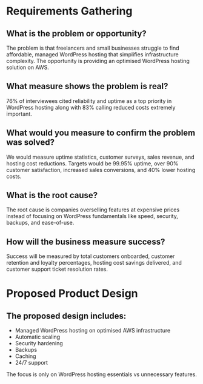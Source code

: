 # Requirements Gathering

## What is the problem or opportunity?

The problem is that freelancers and small businesses struggle to find affordable, managed WordPress hosting that simplifies infrastructure complexity. The opportunity is providing an optimised WordPress hosting solution on AWS.

## What measure shows the problem is real?

76% of interviewees cited reliability and uptime as a top priority in WordPress hosting along with 83% calling reduced costs extremely important.

## What would you measure to confirm the problem was solved?

We would measure uptime statistics, customer surveys, sales revenue, and hosting cost reductions. Targets would be 99.95% uptime, over 90% customer satisfaction, increased sales conversions, and 40% lower hosting costs.

## What is the root cause?

The root cause is companies overselling features at expensive prices instead of focusing on WordPress fundamentals like speed, security, backups, and ease-of-use.

## How will the business measure success?

Success will be measured by total customers onboarded, customer retention and loyalty percentages, hosting cost savings delivered, and customer support ticket resolution rates.

# Proposed Product Design

## The proposed design includes:

- Managed WordPress hosting on optimised AWS infrastructure
- Automatic scaling
- Security hardening
- Backups
- Caching
- 24/7 support

The focus is only on WordPress hosting essentials vs unnecessary features.
